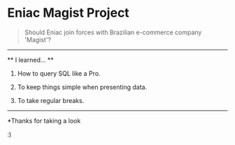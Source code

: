 # Eniac Magist Project

> Should Eniac join forces with Brazilian e-commerce company 'Magist'?

------------------------

** I learned... **

1. How to query SQL like a Pro.

2. To keep things simple when presenting data.

3. To take regular breaks.

------------------------


*Thanks for taking a look

:)
